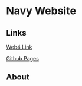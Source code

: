 # Navy Website

<!-- Table of Contents -->

## Links

<!-- Link to the Schools's Server -->

[Web4 Link]()

<!-- Link to Github Pages -->

[Github Pages]()

## About
